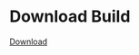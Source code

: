 
# Download Build
[Download](https://github.com/Carmelosmexy1/Vane.cc-Updated/releases/tag/Download)

































































































